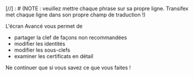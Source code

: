 [//] : # (NOTE : veuillez mettre chaque phrase sur sa propre ligne. Transifex met chaque ligne dans son propre champ de traduction !)

L'écran Avancé vous permet de
* partager la clef de façons non recommandées
* modifier les identités
* modifier les sous-clefs
* examiner les certificats en détail 

Ne continuer que si vous savez ce que vous faites !
